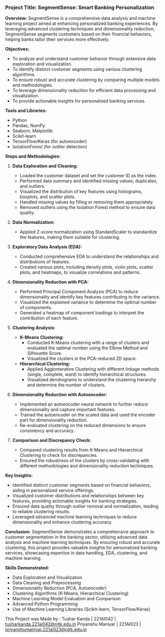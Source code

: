 ### Project Title: SegmentSense: Smart Banking Personalization

**Overview:**
SegmentSense is a comprehensive data analysis and machine learning project aimed at enhancing personalized banking experiences. By leveraging advanced clustering techniques and dimensionality reduction, SegmentSense segments customers based on their financial behaviors, helping banks tailor their services more effectively.

**Objectives:**
- To analyze and understand customer behavior through extensive data exploration and visualization.
- To identify distinct customer segments using various clustering algorithms.
- To ensure robust and accurate clustering by comparing multiple models and methodologies.
- To leverage dimensionality reduction for efficient data processing and visualization.
- To provide actionable insights for personalized banking services.

**Tools and Libraries:**
- Python
- Pandas, NumPy
- Seaborn, Matplotlib
- Scikit-learn
- TensorFlow/Keras (for autoencoder)
- IsolationForest (for outlier detection)

**Steps and Methodologies:**

1. **Data Exploration and Cleaning:**
    - Loaded the customer dataset and set the customer ID as the index.
    - Performed data summary and identified missing values, duplicates, and outliers.
    - Visualized the distribution of key features using histograms, boxplots, and scatter plots.
    - Handled missing values by filling or removing them appropriately.
    - Removed outliers using the Isolation Forest method to ensure data quality.

2. **Data Normalization:**
    - Applied Z-score normalization using StandardScaler to standardize the features, making them suitable for clustering.

3. **Exploratory Data Analysis (EDA):**
    - Conducted comprehensive EDA to understand the relationships and distributions of features.
    - Created various plots, including density plots, violin plots, scatter plots, and heatmaps, to visualize correlations and patterns.

4. **Dimensionality Reduction with PCA:**
    - Performed Principal Component Analysis (PCA) to reduce dimensionality and identify key features contributing to the variance.
    - Visualized the explained variance to determine the optimal number of components.
    - Generated a heatmap of component loadings to interpret the contribution of each feature.

5. **Clustering Analysis:**
    - **K-Means Clustering:**
        - Conducted K-Means clustering with a range of clusters and evaluated the optimal number using the Elbow Method and Silhouette Score.
        - Visualized the clusters in the PCA-reduced 2D space.
    - **Hierarchical Clustering:**
        - Applied Agglomerative Clustering with different linkage methods (single, complete, ward) to identify hierarchical structures.
        - Visualized dendrograms to understand the clustering hierarchy and determine the number of clusters.

6. **Dimensionality Reduction with Autoencoder:**
    - Implemented an autoencoder neural network to further reduce dimensionality and capture important features.
    - Trained the autoencoder on the scaled data and used the encoder part for dimensionality reduction.
    - Re-evaluated clustering on the reduced dimensions to ensure consistency and accuracy.

7. **Comparison and Discrepancy Check:**
    - Compared clustering results from K-Means and Hierarchical Clustering to check for discrepancies.
    - Ensured the robustness of the clusters by cross-validating with different methodologies and dimensionality reduction techniques.

**Key Insights:**
- Identified distinct customer segments based on financial behaviors, aiding in personalized service offerings.
- Visualized customer distributions and relationships between key features, providing actionable insights for banking strategies.
- Ensured data quality through outlier removal and normalization, leading to reliable clustering results.
- Leveraged advanced machine learning techniques to reduce dimensionality and enhance clustering accuracy.

**Conclusion:**
SegmentSense demonstrates a comprehensive approach to customer segmentation in the banking sector, utilizing advanced data analysis and machine learning techniques. By ensuring robust and accurate clustering, this project provides valuable insights for personalized banking services, showcasing expertise in data handling, EDA, clustering, and machine learning.

**Skills Demonstrated:**
- Data Exploration and Visualization
- Data Cleaning and Preprocessing
- Dimensionality Reduction (PCA, Autoencoder)
- Clustering Algorithms (K-Means, Hierarchical Clustering)
- Machine Learning Model Evaluation and Comparison
- Advanced Python Programming
- Use of Machine Learning Libraries (Scikit-learn, TensorFlow/Keras)


This Project was Made by :
Tushar Kanda | 221AI042 | tusharkanda.221ai042@nitk.edu.in
Priyanshu Maniyar | 221AI023 | priyanshumaniyar.221ai023@nitk.edu.in

